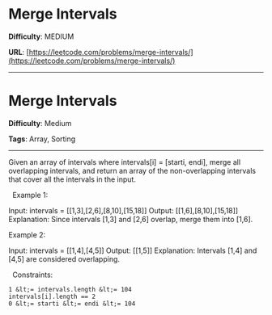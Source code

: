# Merge Intervals

**Difficulty**: MEDIUM

**URL**: [https://leetcode.com/problems/merge-intervals/](https://leetcode.com/problems/merge-intervals/)

---

# Merge Intervals

**Difficulty**: Medium

**Tags**: Array, Sorting

---

Given an array&nbsp;of intervals&nbsp;where intervals[i] = [starti, endi], merge all overlapping intervals, and return an array of the non-overlapping intervals that cover all the intervals in the input.

&nbsp;
Example 1:


Input: intervals = [[1,3],[2,6],[8,10],[15,18]]
Output: [[1,6],[8,10],[15,18]]
Explanation: Since intervals [1,3] and [2,6] overlap, merge them into [1,6].


Example 2:


Input: intervals = [[1,4],[4,5]]
Output: [[1,5]]
Explanation: Intervals [1,4] and [4,5] are considered overlapping.


&nbsp;
Constraints:


	1 &lt;= intervals.length &lt;= 104
	intervals[i].length == 2
	0 &lt;= starti &lt;= endi &lt;= 104



